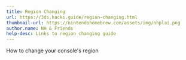 ```yaml
---
title: Region Changing
url: https://3ds.hacks.guide/region-changing.html
thumbnail-url: https://nintendohomebrew.com/assets/img/nhplai.png
author.name: NH & Friends
help-desc: Links to region changing guide
---
```


How to change your console's region
